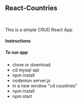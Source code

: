 <h2>React-Countries</h2>
<br>
<p>This is a simple CRUD React App</p>

<h4>Instructions</h4>
<h5>To run app</h5>


<ul>
<li>clone or download </li>
<li>cd mysql-api</li>
<li>npm install</li>
<li>nodemon server.js</li>
<li>in a new window "cd countries"</li>
<li>npm install</li>
<li>npm start</li>
</ul>

